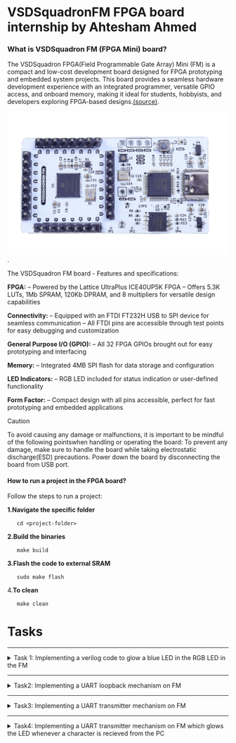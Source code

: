 # VSDSquadronFM FPGA board internship by Ahtesham Ahmed
### What is VSDSquadron FM (FPGA Mini) board?

The VSDSquadron FPGA(Field Programmable Gate Array) Mini (FM) is a compact and low-cost development board designed for FPGA prototyping and embedded system projects. This board provides a seamless hardware development experience with an integrated programmer, versatile GPIO access, and onboard memory, making it ideal for students, hobbyists, and developers exploring FPGA-based designs.[(source)](https://www.vlsisystemdesign.com/vsdsquadronfm/). 

 ![Alt text](https://github.com/Ahtesham18112011/VSDSquadron_FM/blob/ad31b442eb41918709c9383640ed51bc05f17ef6/VSDSquadronFM.png).
 
The VSDSquadron FM board - Features and specifications:

**FPGA:**
– Powered by the Lattice UltraPlus ICE40UP5K FPGA
– Offers 5.3K LUTs, 1Mb SPRAM, 120Kb DPRAM, and 8 multipliers for versatile design
capabilities

 **Connectivity:**
– Equipped with an FTDI FT232H USB to SPI device for seamless communication
– All FTDI pins are accessible through test points for easy debugging and customization

**General Purpose I/O (GPIO):**
– All 32 FPGA GPIOs brought out for easy prototyping and interfacing

 **Memory:**
– Integrated 4MB SPI flash for data storage and configuration

 **LED Indicators:**
– RGB LED included for status indication or user-defined functionality

 **Form Factor:**
– Compact design with all pins accessible, perfect for fast prototyping and embedded applications

> [!CAUTION]
> To avoid causing any damage or malfunctions, it is important to be mindful of the following pointswhen handling or operating the board: To prevent any damage, make sure to handle the board while taking electrostatic discharge(ESD) precautions. Power down the board by disconnecting the board from USB port.



#### How to run a project in the FPGA board?
Follow the steps to run a project:

**1.Navigate the specific folder**

       cd <project-folder>

**2.Build the binaries**

       make build

**3.Flash the code to external SRAM**

       sudo make flash

4.**To clean**

       make clean



# Tasks
****************************************************************************************************************************************************************
<details>
  <summary>Task 1: Implementing a verilog code to glow a blue LED in the RGB LED in the FM</summary>
  


### Step 1: Understanding the verilog code
This is the link of the verilog code for the glowing of blue led in a RGB led present in the FPGA board. [top.v](https://github.com/Ahtesham18112011/VSDSquadron_FM/commit/c6511d8ea1d69d50770b938977da7150673a1d7a). 

## Analysis of the verilog code
  

 ![Alt text](https://github.com/Ahtesham18112011/VSDSquadron_FM/blob/a1070567667933317187255c10d645236658f859/Screenshot%20(87).png).
  
The first section of the verilog code says. 
  
1. **led_red,led_blue,led_green**  These are the output wires that controls the colors of RGB led which carries output of logic 1 or 0

2. **hw_clk**  It is a clock that provides clock signals to the module"s timing. It is the Hardware oscillator not the internal oscillator.

3. **testwire**  it is connected to bit 5 of the frequency counter as described below
   
    ![Alt text](https://github.com/Ahtesham18112011/VSDSquadron_FM/blob/8ad84dd438e48a361c21e7749db66f1531c2e4f1/Screenshot%20(89).png).
  

#### Internal component Analysis
The module has three main internal components:-

1. **Internal Oscillator(SB_HFOSC)** It generates a internal clock signal. Control Signals:
   
*    CLKHFPU = 1'b1 
*    CLKHFEN = 1'b1 
*    CLKHF (int_oscillator)

     ![Alt text](https://github.com/Ahtesham18112011/VSDSquadron_FM/blob/b79a55e797b72e8e7fe28e90f05d9f9165e3a30f/Screenshot%20(90).png).

3. **Frequency counter** It has 27-bit register because it is described as 'reg' in the verilog code, and reg means register. Increments on every positive edge of int_osc. bit 5 is routed to the testwire.

    ![Alt text](https://github.com/Ahtesham18112011/VSDSquadron_FM/blob/180c9374ec569df8b2e8ae465a5d46fe0d1766db/Screenshot%20(91).png).

5. **RGB led driver** It allows the frequency of red and green led the lowest and blue led the highest. it sets all the leds to the lowest.

     RGBLEDEN = 1'b1 : Enables LED operation
  
     RGB0PWM = 1'b0 : Red LED minimum brightness, as described in the verilog: 1'b0. In 1'b0 it is clearly seen that it is 1 bit binary zero value.
  
     RGB1PWM = 1'b0 : Green LED minimum brightness, as described in the given verilog: 1'b0. In 1'b0 it is clearly seen that it is 1 bit binary zero value.
  
     RGB2PWM = 1'b1 : Blue LED maximum brightness, as described in the given verilog: 1'b1. In 1'b1 it is clearly seen that it is a binary, unsigned, 1-bit wide integral value.

   It also allows the current to flow equally which is "0b000001" to RGB0(red), RGB1(green), RGB2(blue)

     ![Alt text](https://github.com/Ahtesham18112011/VSDSquadron_FM/blob/03bf86577080c878397fa207beafe230e47a3c23/Screenshot%20(95).png).


#### Purpose of the verilog code

This verilog code for the FM allows it to glow a blue light in the RGB led in a controlled manner.  It provides a stable internal clock source, It provides a complete solution for RGB LED control with built-in timing and test capabilities.

 #### RGB LED driver functionality

   The RGB LED driver manages the LED outputs

* Current controllled output with minimum current setting ("0b000001").
* Enables Blue LED at maximum brightness (1'b1).
* And Red and green at minimum brightness (1'b0).
* PWM (Pulse Width Modulation) control for each color.




 

  ### Step 2: Creating the PCF File
  
  This is the PCF file. [VSDSquadronFM.pcf](https://github.com/Ahtesham18112011/VSDSquadron_FM/blob/e42b59be2d586c9407dcfc91577753fcdb8994a9/VSDSquadronFM.pcf). A PCF(Physical Constraint File) is a file which is used to instruct the FPGA to where it have to send the output, for example in this case of RGB LED the PCF file is used to instruct the FPGA to the RGB LED pins.


  ## Analysis of the connection of the PCF file

  


* **set_io led_red 39**: This command helps the logical signal from FPGA to reach the pin number 39 which is one of the three input pins of thr RGB LED(which glows red led).

* **set_io led_blue 40**: This command helps the logical signal from FPGA to reach the pin number 40 which is one of the three input pins of thr RGB LED(which glows blue).

* **set_io led_green 41**: This command helps the logical signal from FPGA to reach the pin number 41 which is one of the three input pins of thr RGB LED(which glows green).

* **set_io hw_clk 20** This command helps the logical signal from FPGA to reach the pin number 20.

* **5 set_io testwire 17** This command helps the logical signal from FPGA to reach the pin number 17.

  <img src="https://github.com/Ahtesham18112011/VSDSquadron_FM/blob/010ff4b0db3c8e0d270005114f78691f9bb029af/WhatsApp%20Image%202025-03-21%20at%202.38.37%20PM.jpeg" alt="Description" width="400"/>.

  

  

### Step 3: Integrating with the VSDSquadron FPGA Mini Board

The [Datasheet](https://github.com/Ahtesham18112011/VSDSquadron_FM/blob/32ddb8c8ebc921e2051795b4388bbc49cba8ce46/VSDSquadronFMDatasheet.pdf) provide  details about the FPGA chip, SPI Flash Memory,USB to Serial converter etc. It also provides the steps to program the FPGA board, it explains all detail  about the FPGA board very clearly.

> **Tip**

> Make sure you have downloaded the Ubuntu software. You can download it from Oracle Virtual box it does not take installing a new software.



## Implementation in the FM

According to the given [Datasheet](https://github.com/Ahtesham18112011/VSDSquadron_FM/blob/32ddb8c8ebc921e2051795b4388bbc49cba8ce46/VSDSquadronFMDatasheet.pdf). We need to do the following steps to implement the given verilog code in the FM:



1. Connect the board with the computer/laptop with a c type USB cable as described in the datasheet. Ensuring the FTDI connection. and type the command ```lsusb``` in the terminal of software Ubuntu. After typing this commmand you will see ”Future Technology Devices International” text in the terminal, it means the FPGA board is connected.

2. Make one more file which is called a Makefile.[Makefile](https://github.com/Ahtesham18112011/VSDSquadron_FM/blob/16f3657047eebb2d53e02e451deed799442105de/Makefile.txt).

3. Go to the software Ubuntu and in the terminal locate the file where you have made your PCF file,Verilog file and the Makefile. by pressing `cd <name of file>`

4. Ensure that there are no previous builds if there are then type `make clean`.

5. Then type `make build` to build the binaries.

6. Then type `sudo make flash` to program the FPGA. It will take some time.

7. When after this process you will see the blue LED glowing in the RGB LED.



  <img src="https://github.com/Ahtesham18112011/VSDSquadron_FM/blob/main/WhatsApp%20Image%202025-03-18%20at%209.52.28%20PM.jpeg" alt="Description" width="500"/>

  

### Step 4: Final documentation (Summary)
The given verilog code tells the three inputs of the RGB led with some internal and external devices like internal high-frequency oscillator and 28-bit frequency counter. The counter's bit 5 is routed to a testwire for monitoring. The RGB LED driver (SB_RGBA_DRV) provides current-controlled outputs with a fixed configuration: blue at maximum brightness, red and green at minimum.

**PCF file**
The [VSDSquadronFM.pcf](https://github.com/Ahtesham18112011/VSDSquadron_FM/blob/e42b59be2d586c9407dcfc91577753fcdb8994a9/VSDSquadronFM.pcf) is the file which contains the pin mapping of where the HDL code hhave to be gone. It is very important because it contains the details of where the code is to be gone. In the given PCF file codes of LED red,blue and green are connected to the pin 39,40 and 41 and the clock to pin 20 and lastly the code for testwire to the pin 17. 

**Implementing verilog code**
Follow the given [Datasheet](https://github.com/Ahtesham18112011/VSDSquadron_FM/blob/32ddb8c8ebc921e2051795b4388bbc49cba8ce46/VSDSquadronFMDatasheet.pdf). and connect the board to the computer and then go to the terminal and type `cd document name>` then `make build` and lastly `sudo make flash`. After the process you will see a blue light glowing on the RGB LED.

#### Final result

<img src="https://github.com/Ahtesham18112011/VSDSquadron_FM/blob/main/WhatsApp%20Image%202025-03-18%20at%209.52.28%20PM.jpeg" alt="Description" width="500"/>.

## Challenges faced during the above process
* Face difficulty in connecting board: the USB-C cable was needed to connect. And connection between FTDI and the USB was also important,
* Difficulty in understanding verilog code: You can learn the language or search their meaning on google,firefox etc.

</details>

****************************************************************************************************************************************************************
 <details>
  <summary>Task2: Implementing a UART loopback mechanism on FM</summary>



    
## What is a UART?
UART, or Universal Asynchronous Receiver/Transmitter, is a hardware communication protocol that uses two wires (TX and RX) for transmitting and receiving serial data between devices, often used in embedded systems and microcontrollers. UART communication is asynchronous, meaning it doesn't rely on a shared clock signal between the sender and receiver. For UART to work, the Baud rate shoud be the same on both the transmitting anf receiving side

### Step 1: Studying the Existing code 
There are two verilog codes for this UART loopback mechanism.The first existing code for a uart_loopback mechanism can be found here [(top.v)](https://github.com/Ahtesham18112011/VSDSquadron_FM/blob/9617df7d78351e321941a7b556ba17ce3c103f22/uart-top.v). This is the second verilog code. [(uart_trx.v)](https://github.com/Ahtesham18112011/VSDSquadron_FM/blob/main/uart_trx.v)

## Analysis of the first veriog code
  
   ![Alt text](https://github.com/Ahtesham18112011/VSDSquadron_FM/blob/b2e72bae034c95a30bc69764fde0108752177795/Screenshot%20(94).png).
  
  The module of the verilog code explains four output and two input pins:
  
  1. **led_red led_blue led_green**: These are the three output wires that contriols the RGB LED.
  2. **uarttx**: This is the Transmission pin of the UART
  3. **uartx**: Thgis is the reciever pin of UART.

### Internal components analysis
**Internal Oscilliator** (SB_HFOSC)
It generates a internal clock signal. configuration:
*    CLKHFPU = 1'b1 
*    CLKHFEN = 1'b1 
*    CLKHF (int_oscillator)
  
**Frequency counter**
* It has 27-bit register because it is described as 'reg' in the verilog code, and reg means register. 
* Increments on every positive edge of int_osc.
* Bit 5 is routed to the testwire.

**UART**

In the Verilog code `assign uart_tx = uart_rx;`, the uart_tx signal is directly assigned the value of the uart_rx signal, effectively creating a loopback or echo where the transmitted data is immediately sent back to the receiver. 

 ![Alt text](https://github.com/Ahtesham18112011/VSDSquadron_FM/blob/1f5ff319e70d4d97d32e51df3e53ebec60939948/Screenshot%20(96).png).

 **RGB LED Driver**

It allows the frequency of red and green led the lowest and blue led the highest. it sets all the leds to the lowest.

* RGBLEDEN = 1'b1 : Enables LED operation
  
* RGB0PWM = 1'b0 : Red LED minimum brightness, as described in the verilog: 1'b0. In 1'b0 it is clearly seen that it is 1 bit binary zero value.
  
* RGB1PWM = 1'b0 : Green LED minimum brightness, as described in the given verilog: 1'b0. In 1'b0 it is clearly seen that it is 1 bit binary zero value.
  
* RGB2PWM = 1'b1 : Blue LED maximum brightness, as described in the given verilog: 1'b1. In 1'b1 it is clearly seen that it is a binary, unsigned, 1-bit wide integral value.

 
   
## Analysis of the second verilog code (uart.trx.v)  
 It is the verilog code for the **UART TX 8N1 Transmitter**.
 
#### Module  

![Alt text](https://github.com/Ahtesham18112011/VSDSquadron_FM/blob/b22fc42a132baec6250b7fad02d68d09ba566778/Screenshot%20(98).png).
 
 
The module explains 5 ports:
  
1. **clk**: input clock
    
2. **txbyte**: outgoing byte
    
3. **senddata**: trigger tx
    
4. **txdone**: outgoing byte sent
    
5. **tx**: tx wire


#### Input

The input explains three ports:

1.**clk**

2.**txbyte**

3.**senddata**

#### Output

The output explains two ports

1. **txdone**

2. **tx**

#### Parameters

**STATE_IDLE**: Waits for senddata.

**STATE_STARTTX**: Sends start bit (0).

**STATE_TXING**: Sends 8-bit data (LSB first).

**STATE_TXDONE**: Sends stop bit (1), marks completion.

### Step2: Creating a block diagram for UART loopback

### UART Loopback block diagram

![Alt text](https://github.com/Ahtesham18112011/VSDSquadron_FM/blob/0aa69637d1856f4aa88a26501098b5945f19bfcb/UART%20loopback.png).

### Detailed circut diagram of UART loopback

![Alt text](https://github.com/Ahtesham18112011/VSDSquadron_FM/blob/48651e2961e704b98d127f66c7c302d999cda0f4/Detailed%20circuit%20diagram%20UART%20loopback.png). 

### Step3: Implementation in the FM

> **Note**
> Create a  [Makefile](https://github.com/Ahtesham18112011/VSDSquadron_FM/blob/8e5519a421cbb128f586ade2d66ea6ae0c17c6d7/Makefile%20(UART%20loopback).txt) and paste it in the uart_loopback folder. Also ensure that the folder have the [PCF](https://github.com/Ahtesham18112011/VSDSquadron_FM/blob/b9d431c5828aba0c263ed9764659d42ec006338c/VSDSquadronFM%20(UART%20loopback).pcf) file and the two verilog codes.

Follow the steps to implement the verilog code on FM
1. Go to software  Ubuntu and open the terminal. Ensure that the FM is connected by typing `lsusb`.
2. Then navigate to the folder by typing `cd <folder name>`.
3. Then type `make build` to build the binaries.
4. Then type `sudo make flash` to program the board.
5. Now you have succesfully implemented the code in the FM.

### Step4: Testing and verification

We have implemented the necessary code and now we have to test that if it works or not. We will be using a serial terminal to test it. The serial terminal which we will be using is Docklight.
Follow the steps to test:

1. Go to Docklight and go to the project settings and set the Baud rate 9600.
2. Ensure the communication port in which the USB is connected to the FM and wright the COM number.
![Alt text](https://github.com/Ahtesham18112011/VSDSquadron_FM/blob/396d554eb92322109637e356f7122ff34e5a6a6e/Testing1.png).    
3. Name the project name and wright the command which will be used in communication in sequence in the top left send sequences box.
![Alt text](https://github.com/Ahtesham18112011/VSDSquadron_FM/blob/396d554eb92322109637e356f7122ff34e5a6a6e/Testing2.png).      
4. Then click on Apply.
5. Then click on the ---> sign at the send sequences box.
6. Then you will see the below results after the following results.
![Alt text](https://github.com/Ahtesham18112011/VSDSquadron_FM/blob/396d554eb92322109637e356f7122ff34e5a6a6e/Testing3.png).

### Step5: Final Documentation

In UART (Universal Asynchronous Receiver/Transmitter) loopback, the transmitter's output is internally connected to the receiver's input, allowing a device to send data to itself for testing and troubleshooting. The TX (transmit) and RX (receive) lines are internally connected, so any data transmitted is also immediately received by the receiver within the same UART module. 

The given verilog cde basically explains the input and output pins of the module. The uarttx pin is connected to an output wire whereas the uartx pin is connected to an input pin it also explains the four parameters:
* STATE_IDLE: Waits for senddata.
* STATE_STARTTX: Sends start bit (0).
* STATE_TXING: Sends 8-bit data (LSB first).
* STATE_TXDONE: Sends stop bit (1), marks completion.

To understand the functioning of the uart loopback below are the block and circuit diagram of the uart loopback mechanism.
![Alt text](https://github.com/Ahtesham18112011/VSDSquadron_FM/blob/0aa69637d1856f4aa88a26501098b5945f19bfcb/UART%20loopback.png).

![Alt text](https://github.com/Ahtesham18112011/VSDSquadron_FM/blob/48651e2961e704b98d127f66c7c302d999cda0f4/Detailed%20circuit%20diagram%20UART%20loopback.png). 

To implement the code on FM follow the following steps:
* Go to software Ubuntu and open the terminal. Ensure that the FM is connected by typing `lsusb`.
* Then navigate to the folder by typing `cd <folder name>`.
* Then type `make build` to build the binaries.
* Then type `sudo make flash` to program the board.
* Now you have succesfully implemented the code in the FM.

To test the results you can use any serial terminal but i am using Docklight.
1. Go to Docklight and go to the project settings and set the Baud rate 9600.
2. Ensure the communication port in which the USB is connected to the FM and wright the COM number.
![Alt text](https://github.com/Ahtesham18112011/VSDSquadron_FM/blob/396d554eb92322109637e356f7122ff34e5a6a6e/Testing1.png).    
3. Name the project name and wright the command which will be used in communication in sequence in the top left send sequences box.
![Alt text](https://github.com/Ahtesham18112011/VSDSquadron_FM/blob/396d554eb92322109637e356f7122ff34e5a6a6e/Testing2.png).      
4. Then click on Apply.
5. Then click on the ---> sign at the send sequences box.
6. Then you will see the below results after the following results.
![Alt text](https://github.com/Ahtesham18112011/VSDSquadron_FM/blob/396d554eb92322109637e356f7122ff34e5a6a6e/Testing3.png).

## Challanges faced during the above process
* Difficulty in understanding verilog code: You can learn the language or search their meaning on google,firefox etc.
* Difficulty in identifying the communicacation port. follow the below steps.
1. Open Device Manager
2. Locate "Ports (COM & LPT)"
3. Identify and Note COM Ports

</details>

****************************************************************************************************************************************************************


 <details>
  <summary>Task3: Implementing a UART transmitter mechanism on FM</summary>

  
  ### What this project do?
  This project shows how to communicate with the PC and the FPGA it sends character D all time and if we press any key in our keyboard the D letter would not change because this is example is for transmitting the data to the PC not for receiving any data from the PC
  ### Step1: Studying the exsisting code
 These are the existing codes for the uart transmitter.[top.v](https://github.com/Ahtesham18112011/VSDSquadron_FM/blob/dc19cd95dd1d14183d73b8ce01c80c11a6c4d1c6/top%20(1).v) and [uart_trx.v](https://github.com/thesourcerer8/VSDSquadron_FM/blob/53840bb096ec59b11f26a0b5e362711b12540dbd/uart_tx/uart_trx.v). The uart_trx.v verilog code is same as the verilog code given in the task 2 therefore we will
 not be discussing it in this analysis. You can see the task 2 uart_trx.v analysis by going back.

 ### Analysis of the top.v code
 
 #### Module
![Alt text](https://github.com/Ahtesham18112011/VSDSquadron_FM/blob/c7f528012a595f554c5caf661d11a41862caef3e/Screenshot%20(107).png).

The module explains 5 ports 4 wires of output and a wire of input.
1. **led_red led_green led_blue**: These are the output wires that are connected to the RGB LED and controls the colors of the LED.
2. **uarttx**: This is the ouput wire which is connected to the output wire of the transmission pin.
3. **hw_clk**: This is the input wire of the mudule.  It is a clock that provides clock signals to the module"s timing. It is the Hardware oscillator not the internal oscillator.
   



* **uart_tx_8n1**: This is the name of the transmission pin.

* **DanUART**: This is the instance name of the uart_tx_8n1 transmission pin.
  
* **.clk (clk_9600)**: The clk input of the uart_tx_8n1 module is connected to the clk_9600 signal, which is a 9600 Hz clock generated within the top module.

* **.txbyte("D")**: The txbyte input of the uart_tx_8n1 module is connected to the character D. This is the data byte to be transmitted.

* **.senddata(frequency_counter_i[24])**: The senddata input of the uart_tx_8n1 module is connected to the 24th bit of the frequency_counter_i register. This signal likely triggers the sending of the txbyte.

* **.tx(uarttx)**: The tx output of the uart_tx_8n1 module is connected to the uarttx signal, which is the UART transmission pin.

**Overall, this module sets up a UART transmitter and controls RGB LEDs based on an internal oscillator and frequency counter.**

### Step2: Block and circuit diagram of the UART transmitter

**Block diagram:**

![Alt text](https://github.com/Ahtesham18112011/VSDSquadron_FM/blob/326bd802843f61d66d35b0c2c65d1783b01c2a8e/Screenshot%20(108).png).

**Circuit diagram**

![Alt text](https://github.com/Ahtesham18112011/VSDSquadron_FM/blob/ebce692adb70bfd8f7b661dbfd7408ced321bd84/Screenshot%20(109).png).


### Step3: Implementation on the board

> Make sure you have copied the following file:
> top.v,
> uart_trx.v,
> [Makefile](https://github.com/Ahtesham18112011/VSDSquadron_FM/blob/main/Makefile%20(UARTTX).txt) and 
> [PCF file](https://github.com/Ahtesham18112011/VSDSquadron_FM/blob/main/VSDSquadronFM%20(uarttx).pcf) and put all these in the folder that is created in the folder VSDSquadron_FM


To implement the code on FM follow the following steps:
* Go to software Ubuntu and open the terminal. Ensure that the FM is connected by typing `lsusb`.
* Then navigate to the folder by typing `cd <folder name>`.
* Then type `make build` to build the binaries.
* Then type `sudo make flash` to program the board.
* Now you have succesfully implemented the code in the FM.

### Step4: Testing and verification
To test, install PuTTY from its official webbsite it is a complete opensource software. Then after installing the software follow the below steps:-
1. Select the connection type as Serial, then you should check which COM port is working by taking a look in Device Manager.
![Alt text](https://github.com/Ahtesham18112011/VSDSquadron_FM/blob/a02b63cc8b04445e3aabc67e98a5ce367615749f/Screenshot%20(111).png)   
2. Click on "open".
3. Then you will see the folllowing 'D's after clicking:-

![Alt text](https://github.com/Ahtesham18112011/VSDSquadron_FM/blob/a02b63cc8b04445e3aabc67e98a5ce367615749f/Screenshot%20(112).png)   

### Step5: Final documentation

The UART protocol is implemented im the module uart_trx.v file. It works in one direction only, ie. it sends data without having a provison to receive the data back from the receiver. For UART to work, the Baud rate shoud be the same on both the transmitting anf receiving side. Here the Baud rate is 9600 Hz.

The existing verilog code explains the fuctioning of the this project, the transmitting pin of the FPGA is named as uart_tx_8n1. It always sends the character 'D' all the time you can see above for more explaination.
We can understand the transmission of the FPGA by the following block and circuit diagram:
![Alt text](https://github.com/Ahtesham18112011/VSDSquadron_FM/blob/326bd802843f61d66d35b0c2c65d1783b01c2a8e/Screenshot%20(108).png).
![Alt text](https://github.com/Ahtesham18112011/VSDSquadron_FM/blob/ebce692adb70bfd8f7b661dbfd7408ced321bd84/Screenshot%20(109).png).

To implement the code on FM follow the following steps:
* Go to software Ubuntu and open the terminal. Ensure that the FM is connected by typing `lsusb`.
* Then navigate to the folder by typing `cd <folder name>`.
* Then type `make build` to build the binaries.
* Then type `sudo make flash` to program the board.
* Now you have succesfully implemented the code in the FM.

To test, install PuTTY from its official webbsite it is a complete opensource software. Then after installing the software follow the below steps:-
1. Select the connection type as Serial, then you should check which COM port is working by taking a look in Device Manager.
![Alt text](https://github.com/Ahtesham18112011/VSDSquadron_FM/blob/a02b63cc8b04445e3aabc67e98a5ce367615749f/Screenshot%20(111).png)   
2. Click on "open".
3. Then you will see the folllowing 'D's after clicking:-

![Alt text](https://github.com/Ahtesham18112011/VSDSquadron_FM/blob/a02b63cc8b04445e3aabc67e98a5ce367615749f/Screenshot%20(112).png)   

As per the verilog code the FPGA is sending the character 'D' only.

## Challanges faced during the above process
* Difficulty in understanding verilog code: You can learn the language or search their meaning on google,firefox etc.
* Difficulty in PuTTY: If you are not able to to run the testing in PuTTY you can also run it in the Ubuntu software which use Linux language by the following steps:
  1. Go to the terminal and type `sudo apt install picocom` this command will install the software called picocom
  2. Then after installation type `sudo make terminal`
  By this process you can also test it in the Ubuntu the outputs will be same only.

</details>

****************************************************************************************************************************************************************

 <details>
  <summary>Task4: Implementing a UART transmitter mechanism on FM which glows the LED  whenever a character is recieved from the PC</summary>

### What this project do?
It sends the 'D' characters repeatedly from the FPGA through USB to the computer, and lights up the LED whenever a character is received from the PC

### Step1: Understanding the existing verilog code

### Analysis of the top.v code
The existing verilog code for this project is [here](https://github.com/Ahtesham18112011/VSDSquadron_FM/blob/50504d14801f77a112a97e68f2fb0ed8d3ee39b0/top%20(sense).v)
  

 #### Module

The module has several ports:
 * **output wire led_red** declares an output port named led_red which is a wire.
 * **output wire led_blue** declares an output port named led_blue which is a wire.
 * **output wire led_green** declares an output port named led_green which is a wire.
 * **output wire uarttx** declares an output port named uarttx which is a wire. It is the transmission pin of the FPGA
 * **input wire uartrx** declares an input port named uartrx which is a wire. It is the receiver pin of the FPGA.
 * **input wire hw_clk** declares an input port named hw_clk which is a wire. It is the outer clock.

#### Internal Wires and Registers:
 * **nt_osc:** Wire for the internal oscillator.
 * **frequency_counter_i:** Register for counting the frequency.
 * **clk_9600 and cntr_9600:** Registers for generating a 9600 Hz clock from a 12 MHz clock.

#### UART Transmission pin

`uart_tx_8n1` is the transmissio pin of the FPGA, it sends the character 'D' continously.

#### Frequency Counter and Clock Generation:
* A counter increments on each positive edge of the internal oscillator (int_osc).
* A 9600 Hz clock is generated by counting up to period_9600.

### Step2: Block diagram and circuit for the verilog

**Block diagram**
![Alt text](https://github.com/Ahtesham18112011/VSDSquadron_FM/blob/326bd802843f61d66d35b0c2c65d1783b01c2a8e/Screenshot%20(108).png).

**Circuit diagram**

![Alt text](https://github.com/Ahtesham18112011/VSDSquadron_FM/blob/ebce692adb70bfd8f7b661dbfd7408ced321bd84/Screenshot%20(109).png).

### Step3: Implementation on the board

> Make sure you have copied the following file:
> top.v,
> [uart_trx.v](https://github.com/Ahtesham18112011/VSDSquadron_FM/blob/c3f163cc21c3779b0ebf307c8d70382f9013cbd1/uart_trx%20(3).v)
> [Makefile](https://github.com/Ahtesham18112011/VSDSquadron_FM/blob/c3f163cc21c3779b0ebf307c8d70382f9013cbd1/Makefile%20(3).txt) and 
> [PCF file](https://github.com/Ahtesham18112011/VSDSquadron_FM/blob/c3f163cc21c3779b0ebf307c8d70382f9013cbd1/VSDSquadronFM%20(3).pcf) and put all these in the folder that is created in the folder VSDSquadron_FM


To implement the code on FM follow the following steps:
* Go to software Ubuntu and open the terminal. Ensure that the FM is connected by typing `lsusb`.
* Then navigate to the folder by typing `cd <folder name>`.
* Then type `make build` to build the binaries.
* Then type `sudo make flash` to program the board.
* Now you have succesfully implemented the code in the FM.

After the programming, if you can see a red light on the RGB LED, you have successfully implemented the essential code for this project on the FM.

 ### Step4: Testing and verification
To test, install PuTTY from its official webbsite it is a complete opensource software. Then after installing the software follow the below steps:-
1. Select the connection type as Serial, then you should check which COM port is working by taking a look in Device Manager.
![Alt text](https://github.com/Ahtesham18112011/VSDSquadron_FM/blob/a02b63cc8b04445e3aabc67e98a5ce367615749f/Screenshot%20(111).png)   
2. Click on "open".
3. Then you will see the folllowing 'D's after clicking:-

![Alt text](https://github.com/Ahtesham18112011/VSDSquadron_FM/blob/a02b63cc8b04445e3aabc67e98a5ce367615749f/Screenshot%20(112).png)   

### Step5; Final documentation




 




  

  
  
   

   


